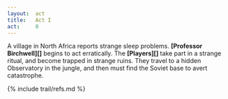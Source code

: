 ```yaml
---
layout:  act
title:   Act I
act:     0
---
```


A village in North Africa reports strange sleep problems.
**[Professor Birchwell][]** begins to act erratically.
The **[Players][]** take part in a strange ritual,
and become trapped in strange ruins.
They travel to a hidden Observatory in the jungle,
and then must find the Soviet base to avert catastrophe.


{% include trail/refs.md %}
